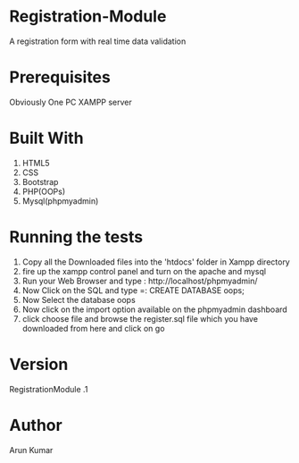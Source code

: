 # Registration-Module
 A registration form with real time data validation

# Prerequisites

Obviously One PC 
XAMPP server

# Built With

1. HTML5
2. CSS
2. Bootstrap
3. PHP(OOPs)
4. Mysql(phpmyadmin)

# Running the tests

1. Copy all the Downloaded files into the 'htdocs' folder in Xampp directory
2. fire up the xampp control panel and turn on the apache and mysql
3. Run your Web Browser and type : http://localhost/phpmyadmin/
4. Now Click on the SQL and type =: CREATE DATABASE oops;
5. Now Select the database oops
6. Now click on the import option available on the phpmyadmin dashboard
7. click choose file and browse the register.sql file which you have downloaded from here and click on go

# Version

RegistrationModule .1

# Author

Arun Kumar
